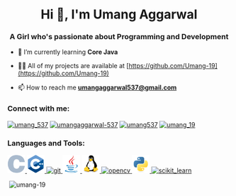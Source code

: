 <h1 align="center">Hi 👋, I'm Umang Aggarwal</h1>
<h3 align="center">A Girl who's passionate about Programming and Development</h3>

- 🌱 I’m currently learning **Core Java**

- 👨‍💻 All of my projects are available at [https://github.com/Umang-19](https://github.com/Umang-19)

- 📫 How to reach me **umangaggarwal537@gmail.com**

<h3 align="left">Connect with me:</h3>
<p align="left">
<a href="https://twitter.com/umang_537" target="blank"><img align="center" src="https://cdn.jsdelivr.net/npm/simple-icons@3.0.1/icons/twitter.svg" alt="umang_537" height="30" width="40" /></a>
<a href="https://linkedin.com/in/umangaggarwal-537" target="blank"><img align="center" src="https://cdn.jsdelivr.net/npm/simple-icons@3.0.1/icons/linkedin.svg" alt="umangaggarwal-537" height="30" width="40" /></a>
<a href="https://www.codechef.com/users/umang537" target="blank"><img align="center" src="https://cdn.jsdelivr.net/npm/simple-icons@3.1.0/icons/codechef.svg" alt="umang537" height="30" width="40" /></a>
<a href="https://www.leetcode.com/umang_19" target="blank"><img align="center" src="https://cdn.jsdelivr.net/npm/simple-icons@3.0.1/icons/leetcode.svg" alt="umang_19" height="30" width="40" /></a>
</p>

<h3 align="left">Languages and Tools:</h3>
<p align="left"> <a href="https://www.cprogramming.com/" target="_blank"> <img src="https://raw.githubusercontent.com/devicons/devicon/master/icons/c/c-original.svg" alt="c" width="40" height="40"/> </a> <a href="https://www.w3schools.com/cpp/" target="_blank"> <img src="https://raw.githubusercontent.com/devicons/devicon/master/icons/cplusplus/cplusplus-original.svg" alt="cplusplus" width="40" height="40"/> </a> <a href="https://git-scm.com/" target="_blank"> <img src="https://www.vectorlogo.zone/logos/git-scm/git-scm-icon.svg" alt="git" width="40" height="40"/> </a> <a href="https://www.java.com" target="_blank"> <img src="https://raw.githubusercontent.com/devicons/devicon/master/icons/java/java-original.svg" alt="java" width="40" height="40"/> </a> <a href="https://www.linux.org/" target="_blank"> <img src="https://raw.githubusercontent.com/devicons/devicon/master/icons/linux/linux-original.svg" alt="linux" width="40" height="40"/> </a> <a href="https://opencv.org/" target="_blank"> <img src="https://www.vectorlogo.zone/logos/opencv/opencv-icon.svg" alt="opencv" width="40" height="40"/> </a> <a href="https://www.python.org" target="_blank"> <img src="https://raw.githubusercontent.com/devicons/devicon/master/icons/python/python-original.svg" alt="python" width="40" height="40"/> </a> <a href="https://scikit-learn.org/" target="_blank"> <img src="https://upload.wikimedia.org/wikipedia/commons/0/05/Scikit_learn_logo_small.svg" alt="scikit_learn" width="40" height="40"/> </a> </p>

<p>&nbsp;<img align="center" src="https://github-readme-stats.vercel.app/api?username=umang-19&show_icons=true&locale=en" alt="umang-19" /></p>
